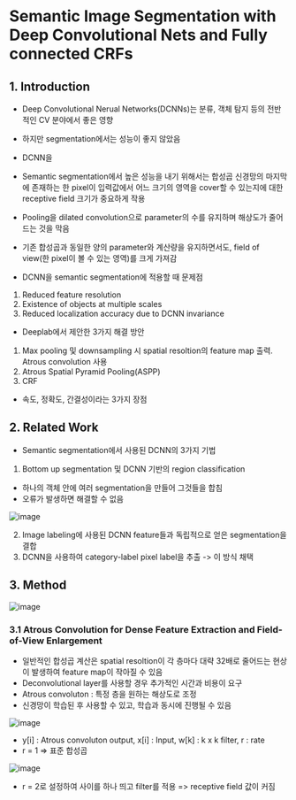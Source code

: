 # Semantic Image Segmentation with Deep Convolutional Nets and Fully connected CRFs

## 1. Introduction

- Deep Convolutional Nerual Networks(DCNNs)는 분류, 객체 탐지 등의 전반적인 CV 분야에서 좋은 영향
- 하지만 segmentation에서는 성능이 좋지 않았음
- DCNN을 

- Semantic segmentation에서 높은 성능을 내기 위해서는 합성곱 신경망의 마지막에 존재하는 한 pixel이 입력값에서 어느 크기의 영역을 cover할 수 있는지에 대한 receptive field 크기가 중요하게 작용
- Pooling을 dilated convolution으로 parameter의 수를 유지하며 해상도가 줄어드는 것을 막음
- 기존 합성곱과 동일한 양의 parameter와 계산량을 유지하면서도, field of view(한 pixel이 볼 수 있는 영역)를 크게 가져감
- DCNN을 semantic segmentation에 적용할 때 문제점
1. Reduced feature resolution
2. Existence of objects at multiple scales
3. Reduced localization accuracy due to DCNN invariance

- Deeplab에서 제안한 3가지 해결 방안

1. Max pooling 및 downsampling 시 spatial resoltion의 feature map 출력. Atrous convolution 사용
2. Atrous Spatial Pyramid Pooling(ASPP)
3. CRF

- 속도, 정확도, 간결성이라는 3가지 장점 

## 2. Related Work

- Semantic segmentation에서 사용된 DCNN의 3가지 기법

1. Bottom up segmentation 및 DCNN 기반의 region classification

- 하나의 객체 안에 여러 segmentation을 만들어 그것들을 합침
- 오류가 발생하면 해결할 수 없음

![image](https://user-images.githubusercontent.com/80622859/218249292-c071ac57-503f-4ea6-99f0-1000d72ed970.png)

2. Image labeling에 사용된 DCNN feature들과 독립적으로 얻은 segmentation을 결합
3. DCNN을 사용하여 category-label pixel label을 추출 -> 이 방식 채택

## 3. Method
 
![image](https://user-images.githubusercontent.com/80622859/218298227-7c9570c0-2b69-4a54-aaea-37747cc4e320.png)

### 3.1 Atrous Convolution for Dense Feature Extraction and Field-of-View Enlargement

- 일반적인 합성곱 계산은 spatial resoltion이 각 층마다 대략 32배로 줄어드는 현상이 발생하여 feature map이 작아질 수 있음
- Deconvolutional layer를 사용할 경우 추가적인 시간과 비용이 요구
- Atrous convoluton : 특정 층을 원하는 해상도로 조정
- 신경망이 학습된 후 사용할 수 있고, 학습과 동시에 진행될 수 있음

![image](https://user-images.githubusercontent.com/80622859/218298308-6e599a25-2648-4e0e-9cf0-0772457c4ef6.png)

- y[i] : Atrous convoluton output, x[i] : Input, w[k] : k x k filter, r : rate
- r = 1 => 표준 합성곱

![image](https://user-images.githubusercontent.com/80622859/218298338-53b36b14-f180-42b0-8b0f-a9e39119c46e.png)

- r = 2로 설정하여 사이를 하나 띄고 filter를 적용 => receptive field 값이 커짐



